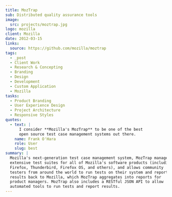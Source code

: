 ```yaml
---
title: MozTrap
sub: Distributed quality assurance tools
image:
  src: projects/moztrap.jpg
logo: mozilla
client: Mozilla
date: 2012-03-15
links:
  source: https://github.com/mozilla/moztrap
tags:
  - _post
  - Client Work
  - Research & Concepting
  - Branding
  - Design
  - Development
  - Custom Application
  - Mozilla
tasks:
  - Product Branding
  - User Experience Design
  - Project Architecture
  - Responsive Styles
quotes:
  - text: |
      I consider **Mozilla's MozTrap** to be one of the best
      open source test case management systems out there.
    name: Frank O'Hara
    role: User
    slug: best
summary: |
  Mozilla's next-generation test case management system, MozTrap manages
  extensive test suites for all of Mozilla's software products (including
  Firefox, Thunderbird, Firefox OS, and others), and allows community
  testers from around the world to run tests on their system and report
  results back to Mozilla, which MozTrap aggregates into reports for
  product managers. MozTrap also includes a RESTful JSON API to allow
  automated tools to run tests and report results.
---
```




